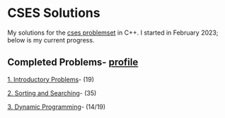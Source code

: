 # CSES Solutions

My solutions for the [cses problemset](https://cses.fi/problemset/) in C++.  I started in February 2023; below is my current progress.

## Completed Problems- [profile](https://cses.fi/problemset/user/151240/)

[1. Introductory Problems](./01_intro)-  (19)

[2. Sorting and Searching](./02_sorting_and_searching)- (35)

[3. Dynamic Programming](./03_dynamic_programming)- (14/19)
